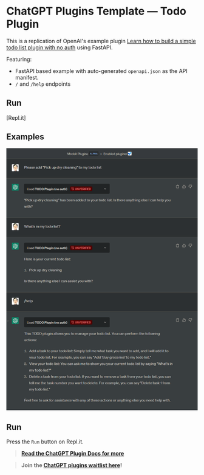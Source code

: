 # ChatGPT Plugins Template — Todo Plugin

This is a replication of OpenAI's example plugin [Learn how to build a simple todo list plugin with no auth](https://platform.openai.com/docs/plugins/examples) using FastAPI.

Featuring:
- FastAPI based example with auto-generated `openapi.json` as the API manifest.
- `/` and `/help` endpoints

## Run
[Repl.it]

## Examples
![Alt text](docs/sample.png)

## Run

Press the `Run` button on Repl.it.

> **[Read the ChatGPT Plugin Docs for more](https://platform.openai.com/docs/plugins/introduction)**

> **Join the [ChatGPT plugins waitlist here](https://openai.com/waitlist/plugins)!**
